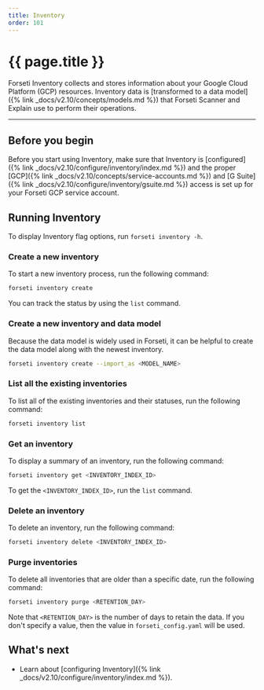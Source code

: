 ```yaml
---
title: Inventory
order: 101
---
```


# {{ page.title }}

Forseti Inventory collects and stores information about your Google
Cloud Platform (GCP) resources. Inventory data is
[transformed to a data model]({% link _docs/v2.10/concepts/models.md %})
that Forseti Scanner and Explain use to perform their operations.

---

## Before you begin

Before you start using Inventory, make sure that Inventory is
[configured]({% link _docs/v2.10/configure/inventory/index.md %}) and the
proper [GCP]({% link _docs/v2.10/concepts/service-accounts.md %}) and
[G Suite]({% link _docs/v2.10/configure/inventory/gsuite.md %}) access is set up
for your Forseti GCP service account.

## Running Inventory

To display Inventory flag options, run `forseti inventory -h`.

### Create a new inventory

To start a new inventory process, run the following command:

```bash
forseti inventory create
```

You can track the status by using the `list` command.

### Create a new inventory and data model

Because the data model is widely used in Forseti, it can be helpful to create
the data model along with the newest inventory.

```bash
forseti inventory create --import_as <MODEL_NAME>
```

### List all the existing inventories

To list all of the existing inventories and their statuses, run the following command:

```bash
forseti inventory list
```

### Get an inventory

To display a summary of an inventory, run the following command:

```bash
forseti inventory get <INVENTORY_INDEX_ID>
```

To get the `<INVENTORY_INDEX_ID>`, run the `list` command.

### Delete an inventory

To delete an inventory, run the following command:

```bash
forseti inventory delete <INVENTORY_INDEX_ID>
```

### Purge inventories

To delete all inventories that are older than a specific date, run the following command:

```bash
forseti inventory purge <RETENTION_DAY>
```

Note that `<RETENTION_DAY>` is the number of days to retain the data. If you don't specify
a value, then the value in `forseti_config.yaml` will be used.


## What's next
* Learn about [configuring Inventory]({% link _docs/v2.10/configure/inventory/index.md %}).
